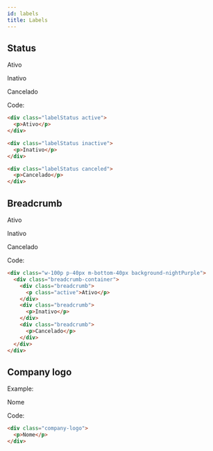 ```yaml
---
id: labels
title: Labels
---
```


## Status

<div class="w-100p p-40px m-bottom-40px flex-row-between-center-center background-greyBlue">
    <div class="labelStatus active">
        <p>Ativo</p>
    </div>
    <div class="labelStatus inactive">
        <p>Inativo</p>
    </div>
    <div class="labelStatus canceled">
        <p>Cancelado</p>
    </div>
</div>

Code:

```html
<div class="labelStatus active">
  <p>Ativo</p>
</div>

<div class="labelStatus inactive">
  <p>Inativo</p>
</div>

<div class="labelStatus canceled">
  <p>Cancelado</p>
</div>
```

## Breadcrumb

<div class="w-100p p-40px m-bottom-40px background-nightPurple">
    <div class="breadcrumb-container">
        <div class="breadcrumb">
            <p class="active">Ativo</p>
        </div>
        <div class="breadcrumb">
            <p>Inativo</p>
        </div>
        <div class="breadcrumb">
            <p>Cancelado</p>
        </div>
    </div>
</div>

Code:

```html
<div class="w-100p p-40px m-bottom-40px background-nightPurple">
  <div class="breadcrumb-container">
    <div class="breadcrumb">
      <p class="active">Ativo</p>
    </div>
    <div class="breadcrumb">
      <p>Inativo</p>
    </div>
    <div class="breadcrumb">
      <p>Cancelado</p>
    </div>
  </div>
</div>
```

## Company logo

Example:

<form action="">	
	<div class="company-logo">			
		<p>Nome</p>	
	</div>
</form>

Code:

```html
<div class="company-logo">
  <p>Nome</p>
</div>
```
